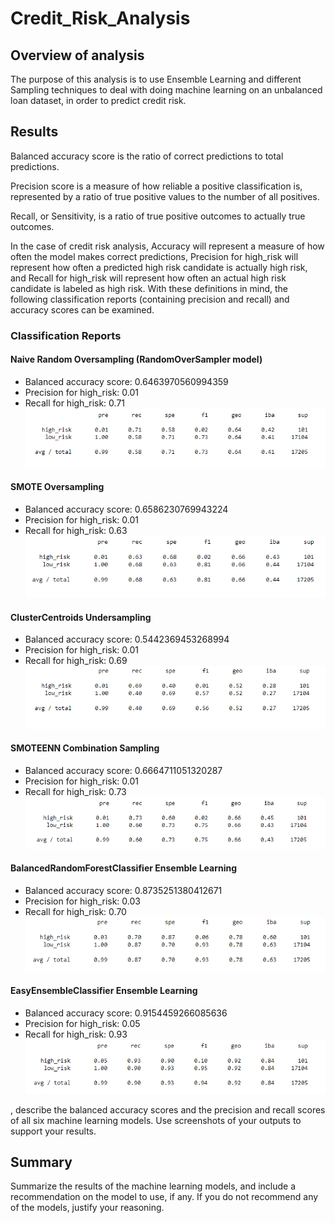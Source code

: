 # Credit_Risk_Analysis

## Overview of analysis

The purpose of this analysis is to use Ensemble Learning and different Sampling techniques to deal with doing machine learning on an unbalanced loan dataset, in order to predict credit risk. 

## Results

Balanced accuracy score is the ratio of correct predictions to total predictions.

Precision score is a measure of how reliable a positive classification is, represented by a ratio of true positive values to the number of all positives.

Recall, or Sensitivity, is a ratio of true positive outcomes to actually true outcomes. 

In the case of credit risk analysis, Accuracy will represent a measure of how often the model makes correct predictions, Precision for high_risk will represent how often a predicted high risk candidate is actually high risk, and Recall for high_risk will represent how often an actual high risk candidate is labeled as high risk. With these definitions in mind, the following classification reports (containing precision and recall) and accuracy scores can be examined. 

### Classification Reports

#### Naive Random Oversampling (RandomOverSampler model)
- Balanced accuracy score: 0.6463970560994359
- Precision for high_risk: 0.01
- Recall for high_risk: 0.71
![Oversampling with RandomOverSampler](/Images/RandomOverSampler_classificationReport.PNG)

#### SMOTE Oversampling
- Balanced accuracy score: 0.6586230769943224
- Precision for high_risk: 0.01
- Recall for high_risk: 0.63
![Oversampling with SMOTE](/Images/SMOTE_classificationReport.PNG)

#### ClusterCentroids Undersampling
- Balanced accuracy score: 0.5442369453268994
- Precision for high_risk: 0.01
- Recall for high_risk: 0.69
![Undersampling with ClusterCentroids](/Images/ClusterCentroids_classificationReport.PNG)

#### SMOTEENN Combination Sampling
- Balanced accuracy score: 0.6664711051320287
- Precision for high_risk: 0.01
- Recall for high_risk: 0.73
![Combination Sampling with SMOTEENN](/Images/SMOTEENN_classificationReport.PNG)

#### BalancedRandomForestClassifier Ensemble Learning
- Balanced accuracy score: 0.8735251380412671
- Precision for high_risk: 0.03
- Recall for high_risk: 0.70
![Ensemble Learning with BalancedRandomForestClassifier](/Images/BalancedRandomForestClassifier_classificationReport.PNG)

#### EasyEnsembleClassifier Ensemble Learning
- Balanced accuracy score: 0.9154459266085636
- Precision for high_risk: 0.05
- Recall for high_risk: 0.93
![Ensemble Learning with EasyEnsembleClassifier](/Images/EasyEnsembleClassifier_classificationReport.PNG)


, describe the balanced accuracy scores and the precision and recall scores of all six machine learning models. Use screenshots of your outputs to support your results.

## Summary

Summarize the results of the machine learning models, and include a recommendation on the model to use, if any. If you do not recommend any of the models, justify your reasoning.